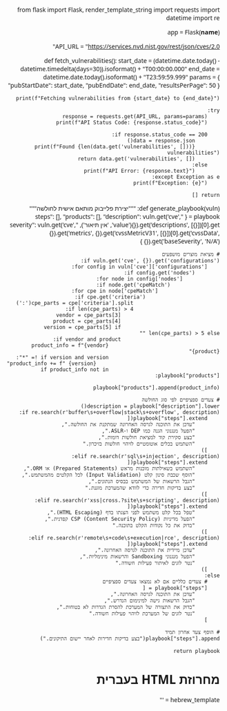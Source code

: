 from flask import Flask, render_template_string
import requests
import datetime
import re

app = Flask(__name__)

API_URL = "https://services.nvd.nist.gov/rest/json/cves/2.0"

def fetch_vulnerabilities():
    start_date = (datetime.date.today() - datetime.timedelta(days=30)).isoformat() + "T00:00:00.000"
    end_date = datetime.date.today().isoformat() + "T23:59:59.999"
    params = {
        "pubStartDate": start_date,
        "pubEndDate": end_date,
        "resultsPerPage": 50
    }

    print(f"Fetching vulnerabilities from {start_date} to {end_date}")
    
    try:
        response = requests.get(API_URL, params=params)
        print(f"API Status Code: {response.status_code}")

        if response.status_code == 200:
            data = response.json()
            print(f"Found {len(data.get('vulnerabilities', []))} vulnerabilities")
            return data.get('vulnerabilities', [])
        else:
            print(f"API Error: {response.text}")
    except Exception as e:
        print(f"Exception: {e}")
    
    return []

def generate_playbook(vuln):
    """יצירת פלייבוק מותאם אישית לחולשה"""
    playbook = {
        "steps": [],
        "products": [],
        "description": vuln.get('cve', {}).get('descriptions', [{}])[0].get('value', 'אין תיאור'),
        "severity": vuln.get('cve', {}).get('metrics', {}).get('cvssMetricV31', [{}])[0].get('cvssData', {}).get('baseSeverity', 'N/A')
    }
    
    # מציאת מוצרים מושפעים
    if vuln.get('cve', {}).get('configurations'):
        for config in vuln['cve']['configurations']:
            if config.get('nodes'):
                for node in config['nodes']:
                    if node.get('cpeMatch'):
                        for cpe in node['cpeMatch']:
                            if cpe.get('criteria'):
                                cpe_parts = cpe['criteria'].split(':')
                                if len(cpe_parts) > 4:
                                    vendor = cpe_parts[3]
                                    product = cpe_parts[4]
                                    version = cpe_parts[5] if len(cpe_parts) > 5 else ""
                                    if vendor and product:
                                        product_info = f"{vendor} {product}"
                                        if version and version != "*":
                                            product_info += f" {version}"
                                        if product_info not in playbook["products"]:
                                            playbook["products"].append(product_info)
    
    # צעדים ספציפיים לפי סוג החולשה
    description = playbook["description"].lower()
    if re.search(r'buffer\s+overflow|stack\s+overflow', description):
        playbook["steps"].extend([
            "עדכן את התוכנה לגרסה האחרונה שמתקנת את החולשה.",
            "הפעל מנגנוני הגנה כמו DEP ו-ASLR.",
            "בצע סקירת קוד למציאת חולשות דומות.",
            "השתמש בכלים אוטומטיים לזיהוי חולשות בזיכרון."
        ])
    elif re.search(r'sql\s+injection', description):
        playbook["steps"].extend([
            "השתמש בשאילתות מוכנות מראש (Prepared Statements) או ORM.",
            "הוסף שכבת סינון קלט (Input Validation) לכל הקלטים מהמשתמש.",
            "הגבל הרשאות של המשתמש בבסיס הנתונים.",
            "בצע בדיקות חדירה כדי לוודא שהמערכת מוגנת."
        ])
    elif re.search(r'xss|cross.?site\s+scripting', description):
        playbook["steps"].extend([
            "טפל בכל קלט משתמש לפני הצגתו בדף (HTML Escaping).",
            "הפעל מדיניות CSP (Content Security Policy) קפדנית.",
            "בדוק את כל נקודות הקלט בתוכנה."
        ])
    elif re.search(r'remote\s+code\s+execution|rce', description):
        playbook["steps"].extend([
            "עדכן מיידית את התוכנה לגרסה האחרונה.",
            "הפעל מנגנוני Sandboxing והרשאות מינימליות.",
            "נטר לוגים לאיתור פעילות חשודה."
        ])
    else:
        # צעדים כלליים אם לא נמצאו צעדים ספציפיים
        playbook["steps"] = [
            "עדכן את התוכנה לגרסה האחרונה.",
            "הגבל הרשאות גישה למינימום הנדרש.",
            "בדוק את התצורה של המערכת להסרת הגדרות לא בטוחות.",
            "נטר לוגים של המערכת לזיהוי פעילות חשודה."
        ]
    
    # הוסף צעד אחרון תמיד
    playbook["steps"].append("בצע בדיקות חדירות לאחר יישום התיקונים.")
    
    return playbook

# מחרוזת HTML בעברית
hebrew_template = '''<!DOCTYPE html>
<html lang="he" dir="rtl">
<head>
    <meta charset="UTF-8">
    <meta name="viewport" content="width=device-width, initial-scale=1.0">
    <title>דשבורד פגיעויות סייבר</title>
    <link rel="stylesheet" href="https://cdn.jsdelivr.net/npm/tailwindcss@2.2.19/dist/tailwind.min.css">
    <style>
        body { font-family: 'Segoe UI', Tahoma, Geneva, Verdana, sans-serif; }
        .severity-critical { background-color: #FEE2E2; color: #991B1B; }
        .severity-high { background-color: #FEF3C7; color: #92400E; }
        .severity-medium { background-color: #E0F2FE; color: #075985; }
        .severity-low { background-color: #ECFCCB; color: #3F6212; }
        
        .modal {
            display: none;
            position: fixed;
            z-index: 1000;
            left: 0;
            top: 0;
            width: 100%;
            height: 100%;
            overflow: auto;
            background-color: rgba(0,0,0,0.4);
        }
        
        .modal-content {
            background-color: #fefefe;
            margin: 10% auto;
            padding: 20px;
            border-radius: 8px;
            box-shadow: 0 4px 6px rgba(0,0,0,0.1);
            width: 80%;
            max-width: 800px;
        }
        
        .close {
            color: #aaa;
            float: left;
            font-size: 28px;
            font-weight: bold;
            cursor: pointer;
        }
        
        .close:hover {
            color: black;
        }
    </style>
</head>
<body class="bg-gray-100 text-gray-900">
    <div class="container mx-auto p-6">
        <h1 class="text-3xl font-bold mb-6 text-right">דשבורד פגיעויות סייבר</h1>
        
        <div class="grid grid-cols-1 md:grid-cols-4 gap-4 mb-6">
            <div class="bg-white p-4 rounded-lg shadow">
                <h2 class="text-lg font-semibold mb-2 text-right">סה"כ פגיעויות</h2>
                <p class="text-3xl font-bold text-center">{{ vulnerabilities|length }}</p>
            </div>
            
            <div class="bg-white p-4 rounded-lg shadow">
                <h2 class="text-lg font-semibold mb-2 text-right">חמורות</h2>
                <p class="text-3xl font-bold text-center text-red-600">{{ critical_count }}</p>
            </div>
            
            <div class="bg-white p-4 rounded-lg shadow">
                <h2 class="text-lg font-semibold mb-2 text-right">גבוהות</h2>
                <p class="text-3xl font-bold text-center text-amber-600">{{ high_count }}</p>
            </div>
            
            <div class="bg-white p-4 rounded-lg shadow">
                <h2 class="text-lg font-semibold mb-2 text-right">טווח זמן</h2>
                <p class="text-sm text-center">30 הימים האחרונים</p>
            </div>
        </div>
        
        <div class="bg-white p-4 rounded-lg shadow mb-6">
            <input type="text" id="search" placeholder="חפש פגיעויות..." 
                   class="w-full p-2 border border-gray-300 rounded-lg text-right">
        </div>
        
        <div class="overflow-x-auto bg-white rounded-lg shadow">
            <table class="min-w-full">
                <thead>
                    <tr class="bg-gray-50">
                        <th class="py-2 px-4 border-b text-right">מזהה</th>
                        <th class="py-2 px-4 border-b text-right">תיאור</th>
                        <th class="py-2 px-4 border-b text-right">חומרה</th>
                        <th class="py-2 px-4 border-b text-right">פעולות</th>
                    </tr>
                </thead>
                <tbody id="vulnTable">
                    {% if vulnerabilities %}
                        {% for vuln in vulnerabilities %}
                        {% set severity = vuln.cve.metrics.cvssMetricV31[0].cvssData.baseSeverity if vuln.cve.metrics and vuln.cve.metrics.cvssMetricV31 else 'N/A' %}
                        <tr data-vuln-id="{{ vuln.cve.id }}">
                            <td class="py-2 px-4 border-b">{{ vuln.cve.id }}</td>
                            <td class="py-2 px-4 border-b text-right">
                                {{ vuln.cve.descriptions[0].value[:150] + '...' if vuln.cve.descriptions and vuln.cve.descriptions[0].value|length > 150 else vuln.cve.descriptions[0].value if vuln.cve.descriptions else 'אין תיאור' }}
                            </td>
                            <td class="py-2 px-4 border-b text-center">
                                <span class="px-2 py-1 rounded {% if severity == 'CRITICAL' %}severity-critical{% elif severity == 'HIGH' %}severity-high{% elif severity == 'MEDIUM' %}severity-medium{% elif severity == 'LOW' %}severity-low{% endif %}">
                                {% if severity == 'CRITICAL' %}חמורה{% elif severity == 'HIGH' %}גבוהה{% elif severity == 'MEDIUM' %}בינונית{% elif severity == 'LOW' %}נמוכה{% else %}לא ידוע{% endif %}
                                </span>
                            </td>
                            <td class="py-2 px-4 border-b text-center">
                                <button class="playbook-btn bg-green-100 text-green-800 px-2 py-1 rounded hover:bg-green-200 mr-2"
                                        onclick="showPlaybook('{{ vuln.cve.id }}')">פלייבוק הגנה</button>
                                <a href="https://nvd.nist.gov/vuln/detail/{{ vuln.cve.id }}" 
                                   class="text-blue-500 hover:underline" target="_blank">פרטים נוספים</a>
                            </td>
                        </tr>
                        {% endfor %}
                    {% else %}
                        <tr>
                            <td colspan="4" class="py-2 px-4 border-b text-center">לא נמצאו פגיעויות</td>
                        </tr>
                    {% endif %}
                </tbody>
            </table>
        </div>
    </div>
    
    <!-- Modal לפלייבוק -->
    <div id="playbookModal" class="modal">
        <div class="modal-content">
            <span class="close" onclick="closePlaybook()">&times;</span>
            <h2 id="playbookTitle" class="text-2xl font-bold mb-4 text-right"></h2>
            
            <div class="mb-4">
                <h3 class="text-lg font-semibold mb-2 text-right">תיאור החולשה:</h3>
                <p id="vulnDescription" class="text-right"></p>
            </div>
            
            <div class="mb-4">
                <h3 class="text-lg font-semibold mb-2 text-right">מוצרים מושפעים:</h3>
                <ul id="productsList" class="list-disc mr-8 text-right"></ul>
            </div>
            
            <div>
                <h3 class="text-lg font-semibold mb-2 text-right">צעדי הגנה מומלצים:</h3>
                <ol id="playbookSteps" class="list-decimal mr-8 space-y-2 text-right"></ol>
            </div>
        </div>
    </div>
    
    <script>
        // נתוני הפלייבוק
        const playbooks = {
            {% for vuln in vulnerabilities %}
            "{{ vuln.cve.id }}": {{ generate_playbook(vuln)|tojson }}{% if not loop.last %},{% endif %}
            {% endfor %}
        };
    
        // חיפוש לפי טקסט
        const searchInput = document.getElementById('search');
        searchInput.addEventListener('input', function() {
            const rows = document.querySelectorAll('#vulnTable tr');
            const query = searchInput.value.toLowerCase();
            
            rows.forEach(row => {
                const text = row.innerText.toLowerCase();
                row.style.display = text.includes(query) ? '' : 'none';
            });
        });
        
        // מודל הפלייבוק
        const modal = document.getElementById("playbookModal");
        
        function showPlaybook(id) {
            const playbook = playbooks[id];
            const title = document.getElementById("playbookTitle");
            const description = document.getElementById("vulnDescription");
            const steps = document.getElementById("playbookSteps");
            const products = document.getElementById("productsList");
            
            title.textContent = `פלייבוק הגנה - ${id}`;
            description.textContent = playbook.description || "אין תיאור";
            
            // הצגת המוצרים המושפעים
            products.innerHTML = '';
            if (playbook.products && playbook.products.length > 0) {
                playbook.products.forEach(product => {
                    const li = document.createElement("li");
                    li.textContent = product;
                    products.appendChild(li);
                });
            } else {
                const li = document.createElement("li");
                li.textContent = "לא זוהו מוצרים ספציפיים";
                products.appendChild(li);
            }
            
            // הצגת צעדי הגנה
            steps.innerHTML = '';
            playbook.steps.forEach(step => {
                const li = document.createElement("li");
                li.textContent = step;
                steps.appendChild(li);
            });
            
            modal.style.display = "block";
        }
        
        function closePlaybook() {
            modal.style.display = "none";
        }
        
        // סגירת המודל כאשר לוחצים מחוץ לו
        window.onclick = function(event) {
            if (event.target == modal) {
                closePlaybook();
            }
        }
    </script>
</body>
</html>'''

@app.route('/')
def index():
    vulnerabilities = fetch_vulnerabilities()
    
    # ספירת רמות החומרה
    critical_count = 0
    high_count = 0
    
    for vuln in vulnerabilities:
        if vuln.get('cve', {}).get('metrics', {}).get('cvssMetricV31'):
            severity = vuln['cve']['metrics']['cvssMetricV31'][0]['cvssData']['baseSeverity']
            if severity == 'CRITICAL':
                critical_count += 1
            elif severity == 'HIGH':
                high_count += 1
    
    return render_template_string(hebrew_template, 
                                 vulnerabilities=vulnerabilities,
                                 critical_count=critical_count,
                                 high_count=high_count,
                                 generate_playbook=generate_playbook)

if __name__ == '__main__':
    app.run(debug=True)
